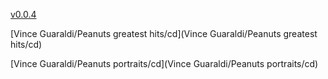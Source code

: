 [v0.0.4](https://github.com/littleflute/m21/edit/master/README.md)

[Vince Guaraldi/Peanuts greatest hits/cd](Vince Guaraldi/Peanuts greatest hits/cd)

[Vince Guaraldi/Peanuts portraits/cd](Vince Guaraldi/Peanuts portraits/cd)

